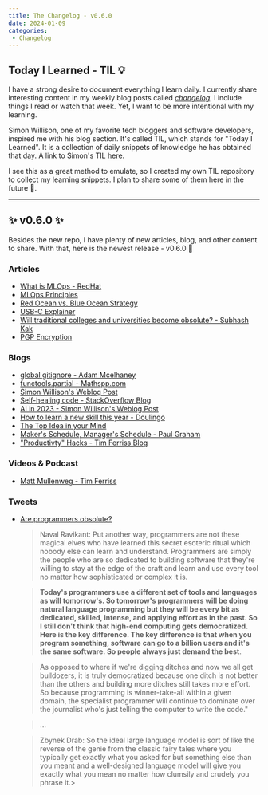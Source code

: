 ```yaml
---
title: The Changelog - v0.6.0
date: 2024-01-09
categories:
 - Changelog
---
```


## Today I Learned - TIL 💡

I have a strong desire to document everything I learn daily. I currently share interesting content in my weekly blog posts called [*changelog*](http://scarvy.github.io/blog/category/changelog). I include things I read or watch that week. Yet, I want to be more intentional with my learning.

Simon Willison, one of my favorite tech bloggers and software developers, inspired me with his blog section. It's called TIL, which stands for "Today I Learned". It is a collection of daily snippets of knowledge he has obtained that day. A link to Simon's TIL [here](https://til.simonwillison.net/).

I see this as a great method to emulate, so I created my own TIL repository to collect my learning snippets. I plan to share some of them here in the future 🤞.

<!-- more -->

---

## ✨ v0.6.0 ✨

Besides the new repo, I have plenty of new articles, blog, and other content to share. With that, here is the newest release - v0.6.0 🎉

### Articles

- [What is MLOps - RedHat](https://www.redhat.com/en/topics/ai/what-is-mlops#overview)
- [MLOps Principles](https://ml-ops.org/content/mlops-principles)
- [Red Ocean vs. Blue Ocean Strategy](https://www.blueoceanstrategy.com/tools/red-ocean-vs-blue-ocean-strategy/)
- [USB-C Explainer](https://www.pcmag.com/how-to/what-is-usb-c-an-explainer)
- [Will traditional colleges and universities become obsolute? - Subhash Kak](https://www.smithsonianmag.com/innovation/will-traditional-colleges-universities-become-obsolete-180967788/)
- [PGP Encryption](https://www.fortinet.com/resources/cyberglossary/pgp-encryption#:~:text=PGP%20is%20short%20for%20Pretty,of%20public%2Dkey%20cryptography%20software.)

### Blogs

- [global gitignore - Adam Mcelhaney](https://medium.com/self-modifying-code/create-a-global-gitignore-step-by-step-for-macos-and-windows-31a765291409)
- [functools.partial - Mathspp.com](https://mathspp.com/blog/functools-partial)
- [Simon Willison's Weblog Post](https://simonwillison.net/2024/Jan/2/escalating-streaks/#atom-everything)
- [Self-healing code - StackOverflow Blog](https://stackoverflow.blog/2023/12/28/self-healing-code-is-the-future-of-software-development/)
- [AI in 2023 - Simon Willison's Weblog Post](https://simonwillison.net/2023/Dec/31/ai-in-2023/#atom-everything)
- [How to learn a new skill this year - Doulingo](https://blog.duolingo.com/how-to-learn-a-new-skill/)
- [The Top Idea in your Mind](https://www.paulgraham.com/top.html)
- [Maker's Schedule, Manager's Schedule - Paul Graham](http://www.paulgraham.com/makersschedule.html)
- ["Productivty" Hacks - Tim Ferriss Blog](https://tim.blog/2013/11/03/productivity-hacks/)

### Videos & Podcast

- [Matt Mullenweg - Tim Ferriss](https://tim.blog/2023/12/29/matt-mullenweg-2/)

### Tweets

- [Are programmers obsolute?](https://twitter.com/naval/status/1740567467565699393)

    > Naval Ravikant: Put another way, programmers are not these magical elves who have learned this secret esoteric ritual which nobody else can learn and understand. Programmers are simply the people who are so dedicated to building software that they're willing to stay at the edge of the craft and learn and use every tool no matter how sophisticated or complex it is.

    > **Today's programmers use a different set of tools and languages as will tomorrow's. So tomorrow's programmers will be doing natural language programming but they will be every bit as dedicated, skilled, intense, and applying effort as in the past. So I still don't think that high-end computing gets democratized. Here is the key difference. The key difference is that when you program something, software can go to a billion users and it's the same software. So people always just demand the best**.
    
    > As opposed to where if we're digging ditches and now we all get bulldozers, it is truly democratized because one ditch is not better than the others and building more ditches still takes more effort. So because programming is winner-take-all within a given domain, the specialist programmer will continue to dominate over the journalist who's just telling the computer to write the code." 
    
    > ...

    > Zbynek Drab: So the ideal large language model is sort of like the reverse of the genie from the classic fairy tales where you typically get exactly what you asked for but something else than you meant and a well-designed language model will give you exactly what you mean no matter how clumsily and crudely you phrase it.>
